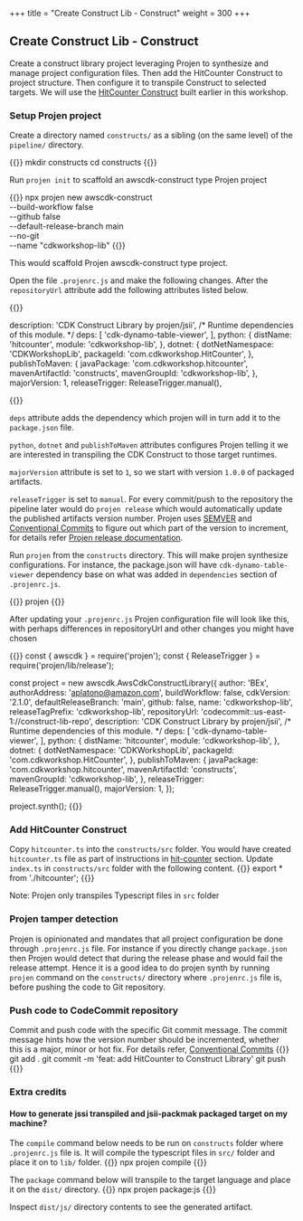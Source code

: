 +++
title = "Create Construct Lib - Construct"
weight = 300
+++

## Create Construct Lib - Construct

Create a construct library project leveraging Projen to synthesize and manage project configuration files.  Then add the HitCounter Construct to project structure.  Then configure it to transpile Construct to selected targets.  We will use the [HitCounter Construct](../../40-hit-counter) built earlier in this workshop.

### Setup Projen project

Create a directory named `constructs/` as a sibling (on the same level) of the `pipeline/` directory.

{{<highlight bash>}}
mkdir constructs
cd constructs
{{</highlight>}}

Run `projen init` to scaffold an awscdk-construct type Projen project

{{<highlight js>}}
npx projen new awscdk-construct \
  --build-workflow false \
  --github false \
  --default-release-branch main \
  --no-git \
  --name "cdkworkshop-lib"
{{</highlight>}}

This would scaffold Projen awscdk-construct type project.

Open the file `.projenrc.js` and make the following changes.  After the `repositoryUrl` attribute add the following attributes listed below.  

{{<highlight js>}}

  description: 'CDK Construct Library by projen/jsii',
  /* Runtime dependencies of this module. */
  deps: [
    'cdk-dynamo-table-viewer',
  ],
  python: {
    distName: 'hitcounter',
    module: 'cdkworkshop-lib',
  },
  dotnet: {
    dotNetNamespace: 'CDKWorkshopLib',
    packageId: 'com.cdkworkshop.HitCounter',
  },
  publishToMaven: {
    javaPackage: 'com.cdkworkshop.hitcounter',
    mavenArtifactId: 'constructs',
    mavenGroupId: 'cdkworkshop-lib',
  },
  majorVersion: 1,
  releaseTrigger: ReleaseTrigger.manual(),

{{</highlight>}}

`deps` attribute adds the dependency which projen will in turn add it to the `package.json` file.  

`python`, `dotnet` and `publishToMaven` attributes configures Projen telling it we are interested in transpiling the CDK Construct to those target runtimes.

`majorVersion` attribute is set to `1`, so we start with version `1.0.0` of packaged artifacts.

`releaseTrigger` is set to `manual`.  For every commit/push to the repository the pipeline later would do `projen release` which would automatically update the published artifacts version number.  Projen uses [SEMVER](https://semver.org/) and [Conventional Commits](https://www.conventionalcommits.org/en/v1.0.0/#specification) to figure out which part of the version to increment, for details refer [Projen release documentation](https://projen.io/releases.html).

Run `projen` from the `constructs` directory.  This will make projen synthesize configurations.  For instance, the package.json will have `cdk-dynamo-table-viewer` dependency base on what was added in `dependencies` section of `.projenrc.js`.

{{<highlight bash>}}
projen
{{</highlight>}}

After updating your `.projenrc.js` Projen configuration file will look like this, with perhaps differences in repositoryUrl and other changes you might have chosen

{{<highlight js>}}
const { awscdk } = require('projen');
const { ReleaseTrigger } = require('projen/lib/release');

const project = new awscdk.AwsCdkConstructLibrary({
  author: 'BEx',
  authorAddress: 'aplatono@amazon.com',
  buildWorkflow: false,
  cdkVersion: '2.1.0',
  defaultReleaseBranch: 'main',
  github: false,
  name: 'cdkworkshop-lib',
  releaseTagPrefix: 'cdkworkshop-lib',
  repositoryUrl: 'codecommit::us-east-1://construct-lib-repo',
  description: 'CDK Construct Library by projen/jsii',
  /* Runtime dependencies of this module. */
  deps: [
    'cdk-dynamo-table-viewer',
  ],
  python: {
    distName: 'hitcounter',
    module: 'cdkworkshop-lib',
  },
  dotnet: {
    dotNetNamespace: 'CDKWorkshopLib',
    packageId: 'com.cdkworkshop.HitCounter',
  },
  publishToMaven: {
    javaPackage: 'com.cdkworkshop.hitcounter',
    mavenArtifactId: 'constructs',
    mavenGroupId: 'cdkworkshop-lib',
  },
  releaseTrigger: ReleaseTrigger.manual(),
  majorVersion: 1,
});

project.synth();
{{</highlight>}}



### Add HitCounter Construct 

Copy `hitcounter.ts` into the `constructs/src` folder.  You would have created `hitcounter.ts` file as part of instructions in [hit-counter](../../40-hit-counter/300-resources.md) section.
Update `index.ts` in `constructs/src` folder with the following content.
{{<highlight js>}}
export * from './hitcounter';
{{</highlight>}}

Note: Projen only transpiles Typescript files in `src` folder 

### Projen tamper detection
Projen is opinionated and mandates that all project configuration be done through `.projenrc.js` file.  For instance if you directly change `package.json` then Projen would detect that during the release phase and would fail the release attempt.  Hence it is a good idea to do projen synth by running `projen` command on the `constructs/` directory where `.projenrc.js` file is, before pushing the code to Git repository.

### Push code to CodeCommit repository

Commit and push code with the specific Git commit message.  The commit message hints how the version number should be incremented, whether this is a major, minor or hot fix.  For details refer, [Conventional Commits](https://www.conventionalcommits.org/en/v1.0.0/#specification)
{{<highlight bash>}}
git add .
git commit -m 'feat: add HitCounter to Construct Library'
git push
{{</highlight>}}

### Extra credits
#### How to generate jssi transpiled and jsii-packmak packaged target on my machine?

The `compile` command below needs to be run on `constructs` folder where `.projenrc.js` file is.  It will compile the typescript files in `src/` folder and place it on to `lib/` folder.
{{<highlight bash>}}
npx projen compile
{{</highlight>}}

The `package` command below will transpile to the target language and place it on the `dist/` directory.
{{<highlight bash>}}
npx projen package:js
{{</highlight>}}

Inspect `dist/js/` directory contents to see the generated artifact.
